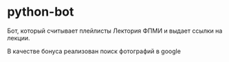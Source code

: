 # python-bot

Бот, который считывает плейлисты Лектория ФПМИ и выдает ссылки на лекции.

В качестве бонуса реализован поиск фотографий в google
